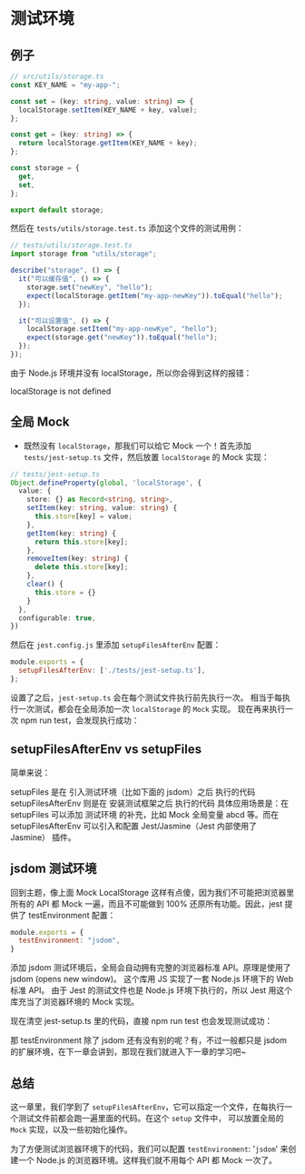 # 测试环境
## 例子
```ts
// src/utils/storage.ts
const KEY_NAME = "my-app-";

const set = (key: string, value: string) => {
  localStorage.setItem(KEY_NAME + key, value);
};

const get = (key: string) => {
  return localStorage.getItem(KEY_NAME + key);
};

const storage = {
  get,
  set,
};

export default storage;

```
然后在 `tests/utils/storage.test.ts` 添加这个文件的测试用例：

```ts
// tests/utils/storage.test.ts
import storage from "utils/storage";

describe("storage", () => {
  it("可以缓存值", () => {
    storage.set("newKey", "hello");
    expect(localStorage.getItem("my-app-newKey")).toEqual("hello");
  });

  it("可以设置值", () => {
    localStorage.setItem("my-app-newKye", "hello");
    expect(storage.get("newKey")).toEqual("hello");
  });
});

```

由于 Node.js 环境并没有 localStorage，所以你会得到这样的报错：


localStorage is not defined

## 全局 Mock
- 既然没有 `localStorage`，那我们可以给它 Mock 一个！首先添加 `tests/jest-setup.ts` 文件，然后放置 `localStorage` 的 Mock 实现：

```ts
// tests/jest-setup.ts
Object.defineProperty(global, 'localStorage', {
  value: {
    store: {} as Record<string, string>,
    setItem(key: string, value: string) {
      this.store[key] = value;
    },
    getItem(key: string) {
      return this.store[key];
    },
    removeItem(key: string) {
      delete this.store[key];
    },
    clear() {
      this.store = {}
    }
  },
  configurable: true,
})
```

然后在 `jest.config.js` 里添加 `setupFilesAfterEnv` 配置：
```js
module.exports = {
  setupFilesAfterEnv: ['./tests/jest-setup.ts'],
};
```
设置了之后，`jest-setup.ts` 会在每个测试文件执行前先执行一次。 相当于每执行一次测试，都会在全局添加一次 `localStorage` 的 `Mock` 实现。 现在再来执行一次 npm run test，会发现执行成功：

## setupFilesAfterEnv vs setupFiles
简单来说：

setupFiles 是在 引入测试环境（比如下面的 jsdom）之后 执行的代码
setupFilesAfterEnv 则是在 安装测试框架之后 执行的代码
具体应用场景是：在 setupFiles 可以添加 测试环境 的补充，比如 Mock 全局变量 abcd 等。而在 setupFilesAfterEnv 可以引入和配置 Jest/Jasmine（Jest 内部使用了 Jasmine） 插件。


## jsdom 测试环境

回到主题，像上面 Mock LocalStorage 这样有点傻，因为我们不可能把浏览器里所有的 API 都 Mock 一遍，而且不可能做到 100% 还原所有功能。因此，jest 提供了 testEnvironment 配置：

```js
module.exports = {
  testEnvironment: "jsdom",
}

```

添加 jsdom 测试环境后，全局会自动拥有完整的浏览器标准 API。原理是使用了 jsdom (opens new window)。 这个库用 JS 实现了一套 Node.js 环境下的 Web 标准 API。 由于 Jest 的测试文件也是 Node.js 环境下执行的，所以 Jest 用这个库充当了浏览器环境的 Mock 实现。

现在清空 jest-setup.ts 里的代码，直接 npm run test 也会发现测试成功：

那 testEnvironment 除了 jsdom 还有没有别的呢？有，不过一般都只是 jsdom 的扩展环境，在下一章会讲到，那现在我们就进入下一章的学习吧~

## 总结
这一章里，我们学到了 `setupFilesAfterEnv`，它可以指定一个文件，在每执行一个测试文件前都会跑一遍里面的代码。在这个 `setup` 文件中， 可以放置全局的 `Mock` 实现，以及一些初始化操作。

为了方便测试浏览器环境下的代码，我们可以配置 `testEnvironment`: '`jsdom`' 来创建一个 Node.js 的浏览器环境。这样我们就不用每个 API 都 Mock 一次了。